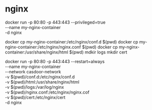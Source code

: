 


# nginx
docker run -p 80:80 -p 443:443 --privileged=true \
--name my-nginx-container \
-d nginx

docker cp my-nginx-container:/etc/nginx/conf.d $(pwd)
docker cp my-nginx-container:/etc/nginx/nginx.conf $(pwd)
docker cp my-nginx-container:/usr/share/nginx/html $(pwd)
mdkir logs
mkdir cert

docker run  -p 80:80 -p 443:443 --restart=always \
--name my-nginx-container \
--network casdoor-network \
-v $(pwd)/conf.d:/etc/nginx/conf.d \
-v $(pwd)/html:/usr/share/nginx/html \
-v $(pwd)/logs:/var/log/nginx \
-v $(pwd)/nginx.conf:/etc/nginx/nginx.cof \
-v $(pwd)/cert:/etc/nginx/cert \
-d  nginx






